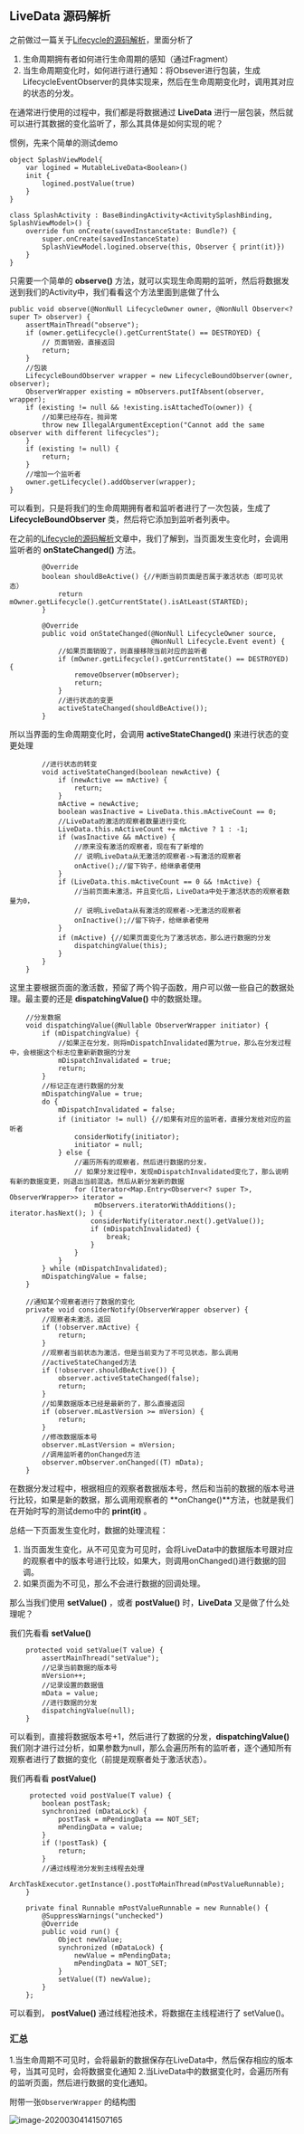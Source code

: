 ## LiveData 源码解析

之前做过一篇关于[Lifecycle的源码解析](https://mp.weixin.qq.com/s/lbPbqMeVMtJaTbqo55-UXQ)，里面分析了

1. 生命周期拥有者如何进行生命周期的感知（通过Fragment）
2. 当生命周期变化时，如何进行进行通知：将Obsever进行包装，生成LifecycleEventObserver的具体实现来，然后在生命周期变化时，调用其对应的状态的分发。

在通常进行使用的过程中，我们都是将数据通过 **LiveData** 进行一层包装，然后就可以进行其数据的变化监听了，那么其具体是如何实现的呢？

惯例，先来个简单的测试demo

```
object SplashViewModel{
    var logined = MutableLiveData<Boolean>()
    init {
        logined.postValue(true)
    }
}

class SplashActivity : BaseBindingActivity<ActivitySplashBinding, SplashViewModel>() {
    override fun onCreate(savedInstanceState: Bundle?) {
        super.onCreate(savedInstanceState)
        SplashViewModel.logined.observe(this, Observer { print(it)})
    }
}
```

只需要一个简单的 **observe()** 方法，就可以实现生命周期的监听，然后将数据发送到我们的Activity中，我们看看这个方法里面到底做了什么

```
public void observe(@NonNull LifecycleOwner owner, @NonNull Observer<? super T> observer) {
    assertMainThread("observe");
    if (owner.getLifecycle().getCurrentState() == DESTROYED) {
        // 页面销毁，直接返回
        return;
    }
    //包装
    LifecycleBoundObserver wrapper = new LifecycleBoundObserver(owner, observer);
    ObserverWrapper existing = mObservers.putIfAbsent(observer, wrapper);
    if (existing != null && !existing.isAttachedTo(owner)) {
        //如果已经存在，抛异常
        throw new IllegalArgumentException("Cannot add the same observer with different lifecycles");
    }
    if (existing != null) {
        return;
    }
    //增加一个监听者
    owner.getLifecycle().addObserver(wrapper);
}
```

可以看到，只是将我们的生命周期拥有者和监听者进行了一次包装，生成了 **LifecycleBoundObserver** 类，然后将它添加到监听者列表中。

在之前的[Lifecycle的源码解析](https://mp.weixin.qq.com/s/lbPbqMeVMtJaTbqo55-UXQ)文章中，我们了解到，当页面发生变化时，会调用监听者的 **onStateChanged()** 方法。

```
        @Override
        boolean shouldBeActive() {//判断当前页面是否属于激活状态（即可见状态）
            return mOwner.getLifecycle().getCurrentState().isAtLeast(STARTED);
        }

        @Override
        public void onStateChanged(@NonNull LifecycleOwner source,
                                   @NonNull Lifecycle.Event event) {
            //如果页面销毁了，则直接移除当前对应的监听者
            if (mOwner.getLifecycle().getCurrentState() == DESTROYED) {
                removeObserver(mObserver);
                return;
            }
            //进行状态的变更
            activeStateChanged(shouldBeActive());
        }

```

所以当界面的生命周期变化时，会调用 **activeStateChanged()** 来进行状态的变更处理

```
        //进行状态的转变
        void activeStateChanged(boolean newActive) {
            if (newActive == mActive) {
                return;
            }
            mActive = newActive;
            boolean wasInactive = LiveData.this.mActiveCount == 0;
            //LiveData的激活的观察者数量进行变化
            LiveData.this.mActiveCount += mActive ? 1 : -1;
            if (wasInactive && mActive) {
                //原来没有激活的观察者，现在有了新增的
                // 说明LiveData从无激活的观察者->有激活的观察者
                onActive();//留下钩子，给继承者使用
            }
            if (LiveData.this.mActiveCount == 0 && !mActive) {
                //当前页面未激活，并且变化后，LiveData中处于激活状态的观察者数量为0，
                // 说明LiveData从有激活的观察者->无激活的观察者
                onInactive();//留下钩子，给继承者使用
            }
            if (mActive) {//如果页面变化为了激活状态，那么进行数据的分发
                dispatchingValue(this);
            }
        }
    }
```

这里主要根据页面的激活数，预留了两个钩子函数，用户可以做一些自己的数据处理。最主要的还是 **dispatchingValue()** 中的数据处理。

```
    //分发数据
    void dispatchingValue(@Nullable ObserverWrapper initiator) {
        if (mDispatchingValue) {
            //如果正在分发，则将mDispatchInvalidated置为true，那么在分发过程中，会根据这个标志位重新新数据的分发
            mDispatchInvalidated = true;
            return;
        }
        //标记正在进行数据的分发
        mDispatchingValue = true;
        do {
            mDispatchInvalidated = false;
            if (initiator != null) {//如果有对应的监听者，直接分发给对应的监听者
                considerNotify(initiator);
                initiator = null;
            } else {
                //遍历所有的观察者，然后进行数据的分发，
                // 如果分发过程中，发现mDispatchInvalidated变化了，那么说明有新的数据变更，则退出当前混选，然后从新分发新的数据
                for (Iterator<Map.Entry<Observer<? super T>, ObserverWrapper>> iterator =
                     mObservers.iteratorWithAdditions(); iterator.hasNext(); ) {
                    considerNotify(iterator.next().getValue());
                    if (mDispatchInvalidated) {
                        break;
                    }
                }
            }
        } while (mDispatchInvalidated);
        mDispatchingValue = false;
    }
    
    //通知某个观察者进行了数据的变化
    private void considerNotify(ObserverWrapper observer) {
        //观察者未激活，返回
        if (!observer.mActive) {
            return;
        }
        //观察者当前状态为激活，但是当前变为了不可见状态，那么调用
        //activeStateChanged方法
        if (!observer.shouldBeActive()) {
            observer.activeStateChanged(false);
            return;
        }
        //如果数据版本已经是最新的了，那么直接返回
        if (observer.mLastVersion >= mVersion) {
            return;
        }
        //修改数据版本号
        observer.mLastVersion = mVersion;
        //调用监听者的onChanged方法
        observer.mObserver.onChanged((T) mData);
    }
```

在数据分发过程中，根据相应的观察者数据版本号，然后和当前的数据的版本号进行比较，如果是新的数据，那么调用观察者的 **onChange()**方法，也就是我们在开始时写的测试demo中的 **print(it)** 。

总结一下页面发生变化时，数据的处理流程：

1. 当页面发生变化，从不可见变为可见时，会将LiveData中的数据版本号跟对应的观察者中的版本号进行比较，如果大，则调用onChanged()进行数据的回调。
2. 如果页面为不可见，那么不会进行数据的回调处理。



那么当我们使用  **setValue()** ，或者 **postValue()** 时，**LiveData** 又是做了什么处理呢？

我们先看看 **setValue()** 

```
    protected void setValue(T value) {
        assertMainThread("setValue");
        //记录当前数据的版本号
        mVersion++;
        //记录设置的数据值
        mData = value;
        //进行数据的分发
        dispatchingValue(null);
    }
```

可以看到，直接将数据版本号+1，然后进行了数据的分发，**dispatchingValue()** 我们刚才进行过分析，如果参数为null，那么会遍历所有的监听者，逐个通知所有观察者进行了数据的变化（前提是观察者处于激活状态）。

我们再看看 **postValue()** 

```
     protected void postValue(T value) {
        boolean postTask;
        synchronized (mDataLock) {
            postTask = mPendingData == NOT_SET;
            mPendingData = value;
        }
        if (!postTask) {
            return;
        }
        //通过线程池分发到主线程去处理
        ArchTaskExecutor.getInstance().postToMainThread(mPostValueRunnable);
    }
    
 	private final Runnable mPostValueRunnable = new Runnable() {
        @SuppressWarnings("unchecked")
        @Override
        public void run() {
            Object newValue;
            synchronized (mDataLock) {
                newValue = mPendingData;
                mPendingData = NOT_SET;
            }
            setValue((T) newValue);
        }
    };
```

可以看到， **postValue()** 通过线程池技术，将数据在主线程进行了 setValue()。

### 汇总

1.当生命周期不可见时，会将最新的数据保存在LiveData中，然后保存相应的版本号，当其可见时，会将数据变化通知
2.当LiveData中的数据变化时，会遍历所有的监听页面，然后进行数据的变化通知。

附带一张`ObserverWrapper` 的结构图

![image-20200304141507165](http://cdn.qiniu.kailaisii.com/typora/20200304141509-851647.png)